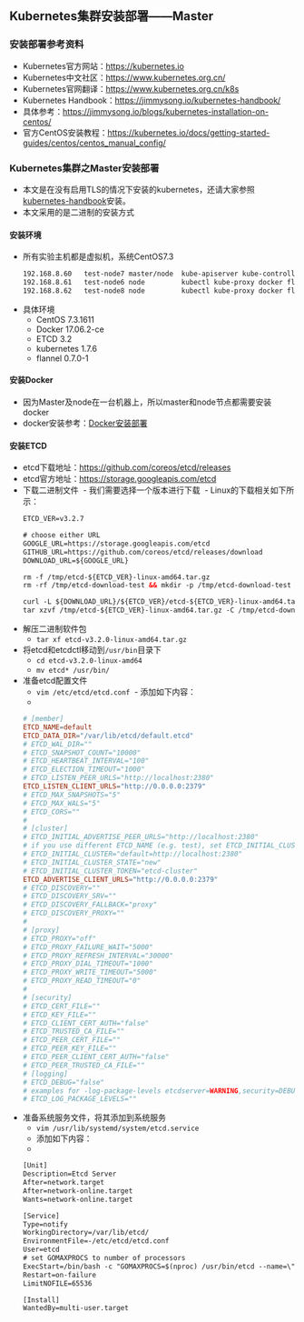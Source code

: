## Kubernetes集群安装部署——Master

### 安装部署参考资料
- Kubernetes官方网站：<https://kubernetes.io>
- Kubernetes中文社区：<https://www.kubernetes.org.cn/>
- Kubernetes官网翻译：<https://www.kubernetes.org.cn/k8s>
- Kubernetes Handbook：<https://jimmysong.io/kubernetes-handbook/>
- 具体参考：<https://jimmysong.io/blogs/kubernetes-installation-on-centos/>
- 官方CentOS安装教程：<https://kubernetes.io/docs/getting-started-guides/centos/centos_manual_config/>

### Kubernetes集群之Master安装部署
- 本文是在没有启用TLS的情况下安装的kubernetes，还请大家参照[kubernetes-handbook](https://jimmysong.io/kubernetes-handbook/)安装。
- 本文采用的是二进制的安装方式

#### 安装环境
- 所有实验主机都是虚拟机，系统CentOS7.3
  ``` xml
  192.168.8.60   test-node7 master/node  kube-apiserver kube-controller-manager kube-scheduler kubelet kube-proxy etcd flannel
  192.168.8.61   test-node6 node         kubectl kube-proxy docker flannel
  192.168.8.62   test-node8 node         kubectl kube-proxy docker flannel
  ```
- 具体环境
  - CentOS 7.3.1611
  - Docker 17.06.2-ce
  - ETCD   3.2
  - kubernetes 1.7.6
  - flannel 0.7.0-1
  
#### 安装Docker
- 因为Master及node在一台机器上，所以master和node节点都需要安装docker
- docker安装参考：[Docker安装部署](../Docker/docker-install.md)

#### 安装ETCD
- etcd下载地址：<https://github.com/coreos/etcd/releases>
- etcd官方地址：<https://storage.googleapis.com/etcd>
- 下载二进制文件
  - 我们需要选择一个版本进行下载
  - Linux的下载相关如下所示：
  ``` xml
  ETCD_VER=v3.2.7

  # choose either URL
  GOOGLE_URL=https://storage.googleapis.com/etcd
  GITHUB_URL=https://github.com/coreos/etcd/releases/download
  DOWNLOAD_URL=${GOOGLE_URL}

  rm -f /tmp/etcd-${ETCD_VER}-linux-amd64.tar.gz
  rm -rf /tmp/etcd-download-test && mkdir -p /tmp/etcd-download-test

  curl -L ${DOWNLOAD_URL}/${ETCD_VER}/etcd-${ETCD_VER}-linux-amd64.tar.gz -o /tmp/etcd-${ETCD_VER}-linux-amd64.tar.gz
  tar xzvf /tmp/etcd-${ETCD_VER}-linux-amd64.tar.gz -C /tmp/etcd-download-test --strip-components=1
  ```
- 解压二进制软件包
  - `tar xf etcd-v3.2.0-linux-amd64.tar.gz`
- 将etcd和etcdctl移动到`/usr/bin`目录下
  - `cd etcd-v3.2.0-linux-amd64`
  - `mv etcd* /usr/bin/`
- 准备etcd配置文件
  - `vim /etc/etcd/etcd.conf`
  - 添加如下内容：
  - 
  ``` conf 
  # [member]
  ETCD_NAME=default
  ETCD_DATA_DIR="/var/lib/etcd/default.etcd"
  # ETCD_WAL_DIR=""
  # ETCD_SNAPSHOT_COUNT="10000"
  # ETCD_HEARTBEAT_INTERVAL="100"
  # ETCD_ELECTION_TIMEOUT="1000"
  # ETCD_LISTEN_PEER_URLS="http://localhost:2380"
  ETCD_LISTEN_CLIENT_URLS="http://0.0.0.0:2379"
  # ETCD_MAX_SNAPSHOTS="5"
  # ETCD_MAX_WALS="5"
  # ETCD_CORS=""
  #
  # [cluster]
  # ETCD_INITIAL_ADVERTISE_PEER_URLS="http://localhost:2380"
  # if you use different ETCD_NAME (e.g. test), set ETCD_INITIAL_CLUSTER value for this name, i.e. "test=http://..."
  # ETCD_INITIAL_CLUSTER="default=http://localhost:2380"
  # ETCD_INITIAL_CLUSTER_STATE="new"
  # ETCD_INITIAL_CLUSTER_TOKEN="etcd-cluster"
  ETCD_ADVERTISE_CLIENT_URLS="http://0.0.0.0:2379"
  # ETCD_DISCOVERY=""
  # ETCD_DISCOVERY_SRV=""
  # ETCD_DISCOVERY_FALLBACK="proxy"
  # ETCD_DISCOVERY_PROXY=""
  #
  # [proxy]
  # ETCD_PROXY="off"
  # ETCD_PROXY_FAILURE_WAIT="5000"
  # ETCD_PROXY_REFRESH_INTERVAL="30000"
  # ETCD_PROXY_DIAL_TIMEOUT="1000"
  # ETCD_PROXY_WRITE_TIMEOUT="5000"
  # ETCD_PROXY_READ_TIMEOUT="0"
  #
  # [security]
  # ETCD_CERT_FILE=""
  # ETCD_KEY_FILE=""
  # ETCD_CLIENT_CERT_AUTH="false"
  # ETCD_TRUSTED_CA_FILE=""
  # ETCD_PEER_CERT_FILE=""
  # ETCD_PEER_KEY_FILE=""
  # ETCD_PEER_CLIENT_CERT_AUTH="false"
  # ETCD_PEER_TRUSTED_CA_FILE=""
  # [logging]
  # ETCD_DEBUG="false"
  # examples for -log-package-levels etcdserver=WARNING,security=DEBUG
  # ETCD_LOG_PACKAGE_LEVELS=""
  ```
- 准备系统服务文件，将其添加到系统服务
  - `vim /usr/lib/systemd/system/etcd.service`
  - 添加如下内容：
  - 
  ``` xml
  [Unit]
  Description=Etcd Server
  After=network.target
  After=network-online.target
  Wants=network-online.target
  
  [Service]
  Type=notify
  WorkingDirectory=/var/lib/etcd/
  EnvironmentFile=-/etc/etcd/etcd.conf
  User=etcd
  # set GOMAXPROCS to number of processors
  ExecStart=/bin/bash -c "GOMAXPROCS=$(nproc) /usr/bin/etcd --name=\"${ETCD_NAME}\" --data-dir=\"${ETCD_DATA_DIR}\" --listen-client-  urls=\"${ETCD_LISTEN_CLIENT_URLS}\""
  Restart=on-failure
  LimitNOFILE=65536
  
  [Install]
  WantedBy=multi-user.target
  ```
  

